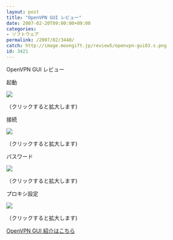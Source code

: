 ```yaml
---
layout: post
title: "OpenVPN GUI レビュー"
date: 2007-02-20T09:00:00+09:00
categories:
- ソフトウェア
permalink: /2007/02/3440/
catch: http://image.moongift.jp/review5/openvpn-gui03.s.png
id: 3421
---
```

OpenVPN GUI レビュー  
<!--more-->

起動

  

[![](http://image.moongift.jp/review5/openvpn-gui01.s.png)](http://image.moongift.jp/review5/openvpn-gui01.png)  
  
（クリックすると拡大します)

  

接続

  

[![](http://image.moongift.jp/review5/openvpn-gui02.s.png)](http://image.moongift.jp/review5/openvpn-gui02.png)  
  
（クリックすると拡大します)

  

パスワード

  

[![](http://image.moongift.jp/review5/openvpn-gui03.s.png)](http://image.moongift.jp/review5/openvpn-gui03.png)  
  
（クリックすると拡大します)

  

プロキシ設定

  

[![](http://image.moongift.jp/review5/openvpn-gui04.s.png)](http://image.moongift.jp/review5/openvpn-gui04.png)  
  
（クリックすると拡大します)

  

[OpenVPN GUI 紹介はこちら](http://oss.moongift.jp/intro/i-3437.html)

